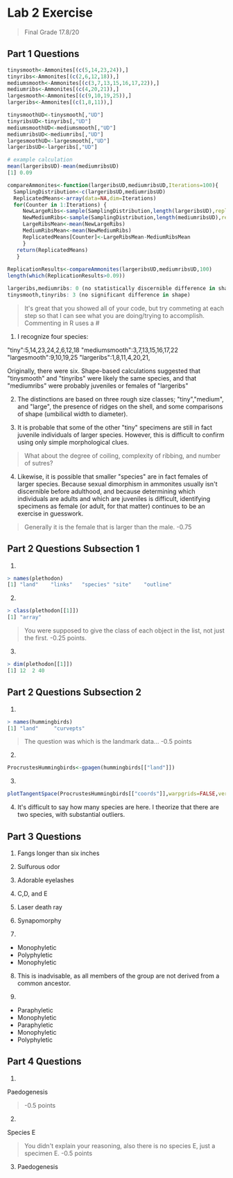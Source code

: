 # Lab 2 Exercise

> Final Grade 17.8/20

## Part 1 Questions

````R
tinysmooth<-Ammonites[(c(5,14,23,24)),]
tinyribs<-Ammonites[(c(2,6,12,18)),]
mediumsmooth<-Ammonites[(c(3,7,13,15,16,17,22)),]
mediumribs<-Ammonites[(c(4,20,21)),]
largesmooth<-Ammonites[(c(9,10,19,25)),]
largeribs<-Ammonites[(c(1,8,11)),]

tinysmoothUD<-tinysmooth[,"UD"]
tinyribsUD<-tinyribs[,"UD"]
mediumsmoothUD<-mediumsmooth[,"UD"]
mediumribsUD<-mediumribs[,"UD"]
largesmoothUD<-largesmooth[,"UD"]
largeribsUD<-largeribs[,"UD"]

# example calculation
mean(largeribsUD)-mean(mediumribsUD)
[1] 0.09

compareAmmonites<-function(largeribsUD,mediumribsUD,Iterations=100){
  SamplingDistribution<-c(largeribsUD,mediumribsUD)
  ReplicatedMeans<-array(data=NA,dim=Iterations)
  for(Counter in 1:Iterations) {
     NewLargeRibs<-sample(SamplingDistribution,length(largeribsUD),replace=TRUE)
     NewMediumRibs<-sample(SamplingDistribution,length(mediumribsUD),replace=TRUE)
     LargeRibsMean<-mean(NewLargeRibs)
     MediumRibsMean<-mean(NewMediumRibs)
     ReplicatedMeans[Counter]<-LargeRibsMean-MediumRibsMean
     }
   return(ReplicatedMeans)
   }
   
ReplicationResults<-compareAmmonites(largeribsUD,mediumribsUD,100)
length(which(ReplicationResults>0.09))

largeribs,mediumribs: 0 (no statistically discernible difference in shape at  all)
tinysmooth,tinyribs: 3 (no significant difference in shape)
````

> It's great that you showed all of your code, but try commeting at each step so that I can see what you are doing/trying to accomplish. Commenting in R uses a #

1) I recognize four species:

"tiny":5,14,23,24,2,6,12,18
"mediumsmooth":3,7,13,15,16,17,22
"largesmooth":9,10,19,25
"largeribs":1,8,11,4,20,21,

Originally, there were six. Shape-based calculations suggested that "tinysmooth" and "tinyribs" were 
likely the same species, and that "mediumribs" were probably juveniles or females of "largeribs"

2) The distinctions are based on three rough size classes; "tiny","medium", and "large", the presence of ridges on the shell, and some comparisons of shape (umbilical width to diameter).  

3) It is probable that some of the other "tiny" specimens are still in fact juvenile individuals of larger species. 
However, this is difficult to confirm using only simple morphological clues. 

> What about the degree of coiling, complexity of ribbing, and number of sutres?

4) Likewise, it is possible that smaller "species" are in fact females of larger species. Because 
sexual dimorphism in ammonites usually isn't discernible before adulthood, and because determining which
individuals are adults and which are juveniles is difficult, identifying specimens as female (or adult, for
that matter) continues to be an exercise in guesswork. 

> Generally it is the female that is larger than the male. -0.75

## Part 2 Questions Subsection 1

1) 
````R
> names(plethodon)
[1] "land"    "links"   "species" "site"    "outline"
````

2. 
````R
> class(plethodon[[1]])
[1] "array"
````

> You were supposed to give the class of each object in the list, not just the first. -0.25 points.

3) 
````R
> dim(plethodon[[1]])
[1] 12  2 40
````

## Part 2 Questions Subsection 2

1)
````R
> names(hummingbirds)
[1] "land"     "curvepts"
````

> The question was which is the landmark data... -0.5 points

2)   
````R
ProcrustesHummingbirds<-gpagen(hummingbirds[["land"]])
````

3)
````R
plotTangentSpace(ProcrustesHummingbirds[["coords"]],warpgrids=FALSE,verbose=FALSE)
````

4) It's difficult to say how many species are here. I theorize that there are two species, with substantial outliers.

## Part 3 Questions

1) Fangs longer than six inches

2) Sulfurous odor

3) Adorable eyelashes

4) C,D, and E

5) Laser death ray

6) Synapomorphy

7) 
+ Monophyletic
+ Polyphyletic
+ Monophyletic

8) This is inadvisable, as all members of the group are not derived from a common ancestor.

9) 
+ Paraphyletic
+ Monophyletic
+ Paraphyletic 
+ Monophyletic
+ Polyphyletic

## Part 4 Questions
1) 
Paedogenesis


> -0.5 points

2) 
Species E

> You didn't explain your reasoning, also there is no species E, just a specimen E. -0.5 points

3) Paedogenesis
